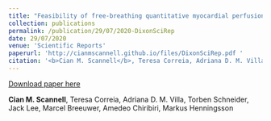 ```yaml
---
title: "Feasibility of free-breathing quantitative myocardial perfusion using multi-echo Dixon magnetic resonance imaging"
collection: publications
permalink: /publication/29/07/2020-DixonSciRep
date: 29/07/2020
venue: 'Scientific Reports'
paperurl: 'http://cianmscannell.github.io/files/DixonSciRep.pdf '
citation: '<b>Cian M. Scannell</b>, Teresa Correia, Adriana D. M. Villa, Torben Schneider, Jack Lee, Marcel Breeuwer, Amedeo Chiribiri, Markus Henningsson'
---
```


<a href='http://cianmscannell.github.io/files/DixonSciRep.pdf '>Download paper here</a>


<b>Cian M. Scannell</b>, Teresa Correia, Adriana D. M. Villa, Torben Schneider, Jack Lee, Marcel Breeuwer, Amedeo Chiribiri, Markus Henningsson